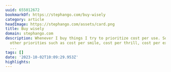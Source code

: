 ```yaml
---
uuid: 655012672
bookmarkOf: https://stephango.com/buy-wisely
category: article
headImage: https://stephango.com/assets/card.png
title: Buy wisely
domain: stephango.com
description: Whenever I buy things I try to prioritize cost per use. Sometimes I consider
  other priorities such as cost per smile, cost per thrill, cost per externality,
  ...
tags: []
date: '2023-10-02T10:09:29.953Z'
highlights: 
---
```



